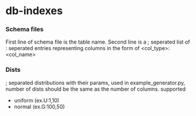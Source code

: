 # db-indexes

### Schema files
First line of schema file is the table name.
Second line is a ; seperated list of : seperated entries representing columns in the form of <col_type>:<col_name>

### Dists
; separated distributions with their params, used in example_generator.py, number of dists should be the same as the number of columns.
supported
- uniform (ex.U:1,10)
- normal (ex.G:100,50)